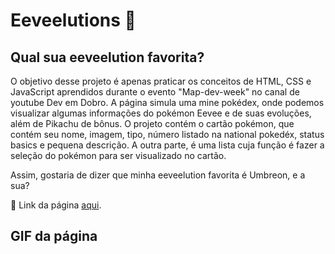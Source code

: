 # Eeveelutions 🐶
## Qual sua eeveelution favorita?

O objetivo desse projeto é apenas praticar os conceitos de HTML, CSS e JavaScript aprendidos durante o evento "Map-dev-week" no canal de youtube Dev em Dobro. A página
simula uma mine pokédex, onde podemos visualizar algumas informações do pokémon Eevee e de suas evoluções, além de Pikachu de bônus. O projeto contém o cartão pokémon,
que contém seu nome, imagem, tipo, número listado na national pokedéx, status basics e pequena descrição. A outra parte, é uma lista cuja função é fazer a seleção do pokémon
para ser visualizado no cartão. 

Assim, gostaria de dizer que minha eeveelution favorita é Umbreon, e a sua?

🔗 Link da página [aqui](https://filipe4ndrade.github.io/Eeveelutions/).

## GIF da página
